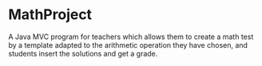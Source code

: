 # MathProject

A Java MVC program for teachers which allows them to create a math test by a template adapted to the arithmetic operation they have chosen, and students insert the solutions and get a grade.
